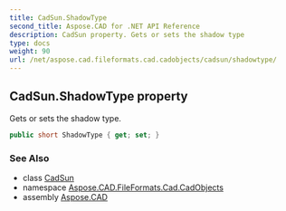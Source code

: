 ```yaml
---
title: CadSun.ShadowType
second_title: Aspose.CAD for .NET API Reference
description: CadSun property. Gets or sets the shadow type
type: docs
weight: 90
url: /net/aspose.cad.fileformats.cad.cadobjects/cadsun/shadowtype/
---
```

## CadSun.ShadowType property

Gets or sets the shadow type.

```csharp
public short ShadowType { get; set; }
```

### See Also

* class [CadSun](../)
* namespace [Aspose.CAD.FileFormats.Cad.CadObjects](../../cadsun/)
* assembly [Aspose.CAD](../../../)


